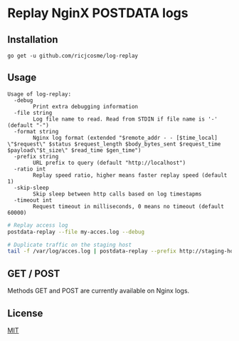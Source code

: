# Replay NginX POSTDATA logs

## Installation

```
go get -u github.com/ricjcosme/log-replay
```

## Usage

```
Usage of log-replay:
  -debug
    	Print extra debugging information
  -file string
    	Log file name to read. Read from STDIN if file name is '-' (default "-")
  -format string
    	Nginx log format (extended "$remote_addr - - [$time_local] \"$request\" $status $request_length $body_bytes_sent $request_time $payload\"$t_size\" $read_time $gen_time")
  -prefix string
    	URL prefix to query (default "http://localhost")
  -ratio int
    	Replay speed ratio, higher means faster replay speed (default 1)
  -skip-sleep
    	Skip sleep between http calls based on log timestapms
  -timeout int
    	Request timeout in milliseconds, 0 means no timeout (default 60000)
```

```bash
# Replay access log
postdata-replay --file my-acces.log --debug

# Duplicate traffic on the staging host
tail -f /var/log/acces.log | postdata-replay --prefix http://staging-host --skip-sleep
```

## GET / POST

Methods GET and POST are currently available on Nginx logs.

## License

[MIT](LICENSE)

[license-url]: LICENSE

[license-image]: https://img.shields.io/github/license/mashape/apistatus.svg

[capture]: capture.png
